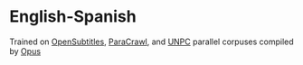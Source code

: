 # English-Spanish

Trained on [OpenSubtitles](opus.nlpl.eu/OpenSubtitles.php), [ParaCrawl](http://opus.nlpl.eu/ParaCrawl.php), and [UNPC](http://opus.nlpl.eu/UNPC.php) parallel corpuses compiled by [Opus](http://opus.nlpl.eu/index.php)

